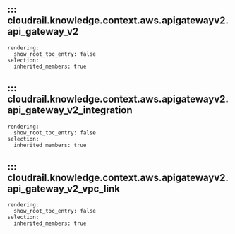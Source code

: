 ## ::: cloudrail.knowledge.context.aws.apigatewayv2.api_gateway_v2
    rendering:
      show_root_toc_entry: false
    selection:
      inherited_members: true

## ::: cloudrail.knowledge.context.aws.apigatewayv2.api_gateway_v2_integration
    rendering:
      show_root_toc_entry: false
    selection:
      inherited_members: true

## ::: cloudrail.knowledge.context.aws.apigatewayv2.api_gateway_v2_vpc_link
    rendering:
      show_root_toc_entry: false
    selection:
      inherited_members: true
